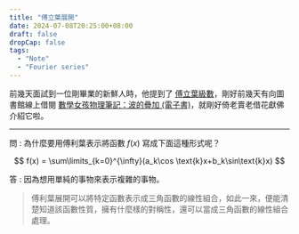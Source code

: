 ```yaml
---
title: "傅立葉展開"
date: 2024-07-08T20:25:00+08:00
draft: false
dropCap: false
tags:
  - "Note"
  - "Fourier series"
---
```


前幾天面試到一位剛畢業的新鮮人時，他提到了 [傅立葉級數](https://zh.wikipedia.org/wiki/%E5%82%85%E9%87%8C%E5%8F%B6%E7%BA%A7%E6%95%B0)，剛好前幾天有向圖書館線上借閱 [數學女孩物理筆記：波的疊加 (電子書)](https://www.books.com.tw/products/E050203731)，就剛好倚老賣老借花獻佛介紹它啦。

----

問 : 為什麼要用傅利葉表示將函數 $f(x)$ 寫成下面這種形式呢？

$$
f(x) = \sum\limits_{k=0}^{\infty}(a_k\cos \text{k}x+b_k\sin\text{k}x)
$$

答 : 因為想用單純的事物來表示複雜的事物。

> 傅利葉展開可以將特定函數表示成三角函數的線性組合，如此一來，便能清楚知道該函數性質，擁有什麼樣的對稱性，還可以當成三角函數的線性組合處理。